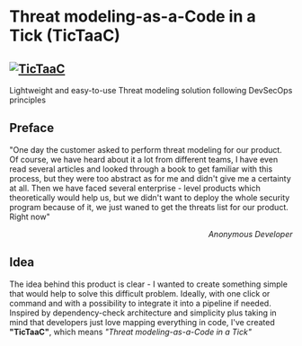 # Threat modeling-as-a-Code in a Tick (TicTaaC)
## [![TicTaaC](https://raw.githubusercontent.com/rusakovichma/TicTaaC/master/etc/tic-taac-logo-40per.png)](https://github.com/rusakovichma/TicTaaC)
Lightweight and easy-to-use Threat modeling solution following DevSecOps principles

## Preface
"One day the customer asked to perform threat modeling for our product. Of course, we have heard about it a lot
from different teams, I have even read several articles and looked through a book to get familiar with this process,
but they were too abstract as for me and didn't give me a certainty at all. Then we have faced several enterprise - level 
products which theoretically would help us, but we didn't want to deploy the whole security program because of it, 
we just waned to get the threats list for our product. Right now"
<div style="text-align: right"><em>Anonymous Developer</em></div>

## Idea
The idea behind this product is clear - I wanted to create something simple that would help to solve this difficult problem.
Ideally, with one click or command and with a possibility to integrate it into a pipeline if needed. Inspired by dependency-check architecture and simplicity plus taking in mind that developers just love mapping everything in code, I've created <strong>"TicTaaC"</strong>, which means <em>"Threat modeling-as-a-Code in a Tick"</em>




